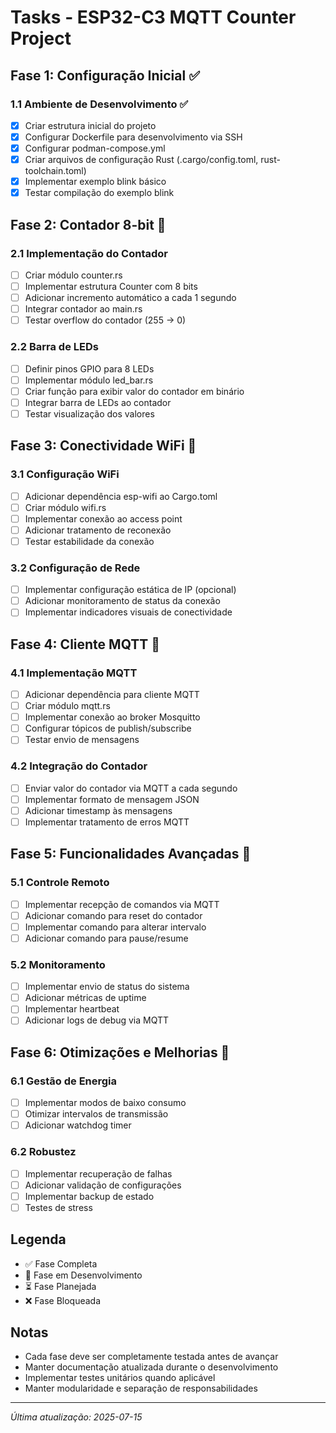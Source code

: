 # Tasks - ESP32-C3 MQTT Counter Project

## Fase 1: Configuração Inicial ✅

### 1.1 Ambiente de Desenvolvimento ✅
- [x] Criar estrutura inicial do projeto
- [x] Configurar Dockerfile para desenvolvimento via SSH
- [x] Configurar podman-compose.yml
- [x] Criar arquivos de configuração Rust (.cargo/config.toml, rust-toolchain.toml)
- [x] Implementar exemplo blink básico
- [x] Testar compilação do exemplo blink

## Fase 2: Contador 8-bit 🔄

### 2.1 Implementação do Contador
- [ ] Criar módulo counter.rs
- [ ] Implementar estrutura Counter com 8 bits
- [ ] Adicionar incremento automático a cada 1 segundo
- [ ] Integrar contador ao main.rs
- [ ] Testar overflow do contador (255 -> 0)

### 2.2 Barra de LEDs
- [ ] Definir pinos GPIO para 8 LEDs
- [ ] Implementar módulo led_bar.rs
- [ ] Criar função para exibir valor do contador em binário
- [ ] Integrar barra de LEDs ao contador
- [ ] Testar visualização dos valores

## Fase 3: Conectividade WiFi 🔄

### 3.1 Configuração WiFi
- [ ] Adicionar dependência esp-wifi ao Cargo.toml
- [ ] Criar módulo wifi.rs
- [ ] Implementar conexão ao access point
- [ ] Adicionar tratamento de reconexão
- [ ] Testar estabilidade da conexão

### 3.2 Configuração de Rede
- [ ] Implementar configuração estática de IP (opcional)
- [ ] Adicionar monitoramento de status da conexão
- [ ] Implementar indicadores visuais de conectividade

## Fase 4: Cliente MQTT 🔄

### 4.1 Implementação MQTT
- [ ] Adicionar dependência para cliente MQTT
- [ ] Criar módulo mqtt.rs
- [ ] Implementar conexão ao broker Mosquitto
- [ ] Configurar tópicos de publish/subscribe
- [ ] Testar envio de mensagens

### 4.2 Integração do Contador
- [ ] Enviar valor do contador via MQTT a cada segundo
- [ ] Implementar formato de mensagem JSON
- [ ] Adicionar timestamp às mensagens
- [ ] Implementar tratamento de erros MQTT

## Fase 5: Funcionalidades Avançadas 🔄

### 5.1 Controle Remoto
- [ ] Implementar recepção de comandos via MQTT
- [ ] Adicionar comando para reset do contador
- [ ] Implementar comando para alterar intervalo
- [ ] Adicionar comando para pause/resume

### 5.2 Monitoramento
- [ ] Implementar envio de status do sistema
- [ ] Adicionar métricas de uptime
- [ ] Implementar heartbeat
- [ ] Adicionar logs de debug via MQTT

## Fase 6: Otimizações e Melhorias 🔄

### 6.1 Gestão de Energia
- [ ] Implementar modos de baixo consumo
- [ ] Otimizar intervalos de transmissão
- [ ] Adicionar watchdog timer

### 6.2 Robustez
- [ ] Implementar recuperação de falhas
- [ ] Adicionar validação de configurações
- [ ] Implementar backup de estado
- [ ] Testes de stress

## Legenda
- ✅ Fase Completa
- 🔄 Fase em Desenvolvimento
- ⏳ Fase Planejada
- ❌ Fase Bloqueada

## Notas
- Cada fase deve ser completamente testada antes de avançar
- Manter documentação atualizada durante o desenvolvimento
- Implementar testes unitários quando aplicável
- Manter modularidade e separação de responsabilidades

---
*Última atualização: 2025-07-15*